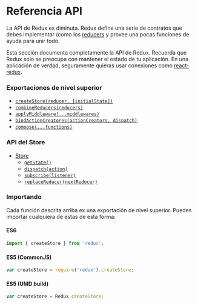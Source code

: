 # Referencia API
La API de Redux es diminuta. Redux define una serie de contratos que debes implementar (como los [reducers](../glosario.md#reducer) y provee una pocas funciones de ayuda para unir todo.

Esta sección documenta completamente la API de Redux. Recuerda que Redux solo se preocupa con mantener el estado de tu aplicación. En una aplicación de verdad, seguramente quieras usar conexiones como [react-redux](https://github.com/gaearon/react-redux).

### Exportaciones de nivel superior
- [`createStore(reducer, [initialState])`]()
- [`combineReducers(reducers)`]()
- [`applyMiddleware(...middlewares)`]()
- [`bindActionCreatores(actionCreators, dispatch)`]()
- [`compose(...functions)`]()

### API del Store
- [Store]()
    - [`getState()`]()
    - [`dispatch(action)`]()
    - [`subscribe(listener)`]()
    - [`replaceReducer(nextReducer)`]()

### Importando
Cada función descrita arriba ex una exportación de nivel superior. Puedes importar cualquiera de estas de esta forma:

#### **ES6**
```javascript
import { createStore } from 'redux';
```
#### **ES5 (CommonJS)**
```javascript
var createStore = require('redux').createStore;
```
#### **ES5 (UMD build)**
```javascript
var createStore = Redux.createStore;
```